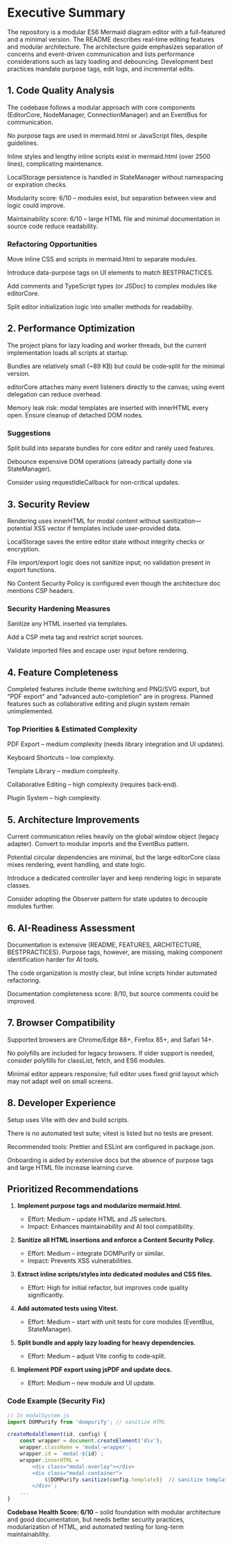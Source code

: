 # Executive Summary

The repository is a modular ES6 Mermaid diagram editor with a full-featured and a minimal version. The README describes real‑time editing features and modular architecture. The architecture guide emphasizes separation of concerns and event-driven communication and lists performance considerations such as lazy loading and debouncing. Development best practices mandate purpose tags, edit logs, and incremental edits.

## 1. Code Quality Analysis

The codebase follows a modular approach with core components (EditorCore, NodeManager, ConnectionManager) and an EventBus for communication.

No purpose tags are used in mermaid.html or JavaScript files, despite guidelines.

Inline styles and lengthy inline scripts exist in mermaid.html (over 2500 lines), complicating maintenance.

LocalStorage persistence is handled in StateManager without namespacing or expiration checks.

Modularity score: 6/10 – modules exist, but separation between view and logic could improve.

Maintainability score: 6/10 – large HTML file and minimal documentation in source code reduce readability.

### Refactoring Opportunities

Move inline CSS and scripts in mermaid.html to separate modules.

Introduce data-purpose tags on UI elements to match BESTPRACTICES.

Add comments and TypeScript types (or JSDoc) to complex modules like editorCore.

Split editor initialization logic into smaller methods for readability.

## 2. Performance Optimization

The project plans for lazy loading and worker threads, but the current implementation loads all scripts at startup.

Bundles are relatively small (~89 KB) but could be code‑split for the minimal version.

editorCore attaches many event listeners directly to the canvas; using event delegation can reduce overhead.

Memory leak risk: modal templates are inserted with innerHTML every open. Ensure cleanup of detached DOM nodes.

### Suggestions

Split build into separate bundles for core editor and rarely used features.

Debounce expensive DOM operations (already partially done via StateManager).

Consider using requestIdleCallback for non-critical updates.

## 3. Security Review

Rendering uses innerHTML for modal content without sanitization—potential XSS vector if templates include user-provided data.

LocalStorage saves the entire editor state without integrity checks or encryption.

File import/export logic does not sanitize input; no validation present in export functions.

No Content Security Policy is configured even though the architecture doc mentions CSP headers.

### Security Hardening Measures

Sanitize any HTML inserted via templates.

Add a CSP meta tag and restrict script sources.

Validate imported files and escape user input before rendering.

## 4. Feature Completeness

Completed features include theme switching and PNG/SVG export, but "PDF export" and "advanced auto-completion" are in progress. Planned features such as collaborative editing and plugin system remain unimplemented.

### Top Priorities & Estimated Complexity

PDF Export – medium complexity (needs library integration and UI updates).

Keyboard Shortcuts – low complexity.

Template Library – medium complexity.

Collaborative Editing – high complexity (requires back‑end).

Plugin System – high complexity.

## 5. Architecture Improvements

Current communication relies heavily on the global window object (legacy adapter). Convert to modular imports and the EventBus pattern.

Potential circular dependencies are minimal, but the large editorCore class mixes rendering, event handling, and state logic.

Introduce a dedicated controller layer and keep rendering logic in separate classes.

Consider adopting the Observer pattern for state updates to decouple modules further.

## 6. AI-Readiness Assessment

Documentation is extensive (README, FEATURES, ARCHITECTURE, BESTPRACTICES). Purpose tags, however, are missing, making component identification harder for AI tools.

The code organization is mostly clear, but inline scripts hinder automated refactoring.

Documentation completeness score: 8/10, but source comments could be improved.

## 7. Browser Compatibility

Supported browsers are Chrome/Edge 88+, Firefox 85+, and Safari 14+.

No polyfills are included for legacy browsers. If older support is needed, consider polyfills for classList, fetch, and ES6 modules.

Minimal editor appears responsive; full editor uses fixed grid layout which may not adapt well on small screens.

## 8. Developer Experience

Setup uses Vite with dev and build scripts.

There is no automated test suite; vitest is listed but no tests are present.

Recommended tools: Prettier and ESLint are configured in package.json.

Onboarding is aided by extensive docs but the absence of purpose tags and large HTML file increase learning curve.

## Prioritized Recommendations

1. **Implement purpose tags and modularize mermaid.html.**
   - Effort: Medium – update HTML and JS selectors.
   - Impact: Enhances maintainability and AI tool compatibility.

2. **Sanitize all HTML insertions and enforce a Content Security Policy.**
   - Effort: Medium – integrate DOMPurify or similar.
   - Impact: Prevents XSS vulnerabilities.

3. **Extract inline scripts/styles into dedicated modules and CSS files.**
   - Effort: High for initial refactor, but improves code quality significantly.

4. **Add automated tests using Vitest.**
   - Effort: Medium – start with unit tests for core modules (EventBus, StateManager).

5. **Split bundle and apply lazy loading for heavy dependencies.**
   - Effort: Medium – adjust Vite config to code‑split.

6. **Implement PDF export using jsPDF and update docs.**
   - Effort: Medium – new module and UI update.

### Code Example (Security Fix)

```javascript
// In modalSystem.js
import DOMPurify from 'dompurify'; // sanitize HTML

createModalElement(id, config) {
    const wrapper = document.createElement('div');
    wrapper.className = 'modal-wrapper';
    wrapper.id = `modal-${id}`;
    wrapper.innerHTML = `
        <div class="modal-overlay"></div>
        <div class="modal-container">
            ${DOMPurify.sanitize(config.template)}  // sanitize template
        </div>`;
    ...
}
```

**Codebase Health Score: 6/10** – solid foundation with modular architecture and good documentation, but needs better security practices, modularization of HTML, and automated testing for long-term maintainability.